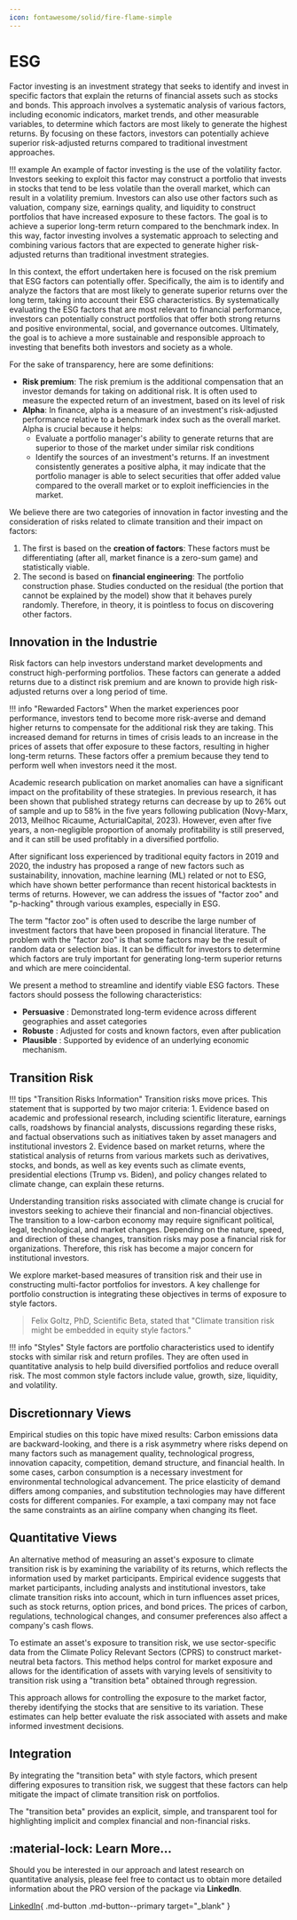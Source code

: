 ```yaml
---
icon: fontawesome/solid/fire-flame-simple
---
```


# ESG

Factor investing is an investment strategy that seeks to identify and invest in specific factors that explain the returns of financial assets such as stocks and bonds. This approach involves a systematic analysis of various factors, including economic indicators, market trends, and other measurable variables, to determine which factors are most likely to generate the highest returns. By focusing on these factors, investors can potentially achieve superior risk-adjusted returns compared to traditional investment approaches.

!!! example 
    An example of factor investing is the use of the volatility factor. Investors seeking to exploit this factor may construct a portfolio that invests in stocks that tend to be less volatile than the overall market, which can result in a volatility premium. Investors can also use other factors such as valuation, company size, earnings quality, and liquidity to construct portfolios that have increased exposure to these factors. The goal is to achieve a superior long-term return compared to the benchmark index. In this way, factor investing involves a systematic approach to selecting and combining various factors that are expected to generate higher risk-adjusted returns than traditional investment strategies.

In this context, the effort undertaken here is focused on the risk premium that ESG factors can potentially offer. Specifically, the aim is to identify and analyze the factors that are most likely to generate superior returns over the long term, taking into account their ESG characteristics. By systematically evaluating the ESG factors that are most relevant to financial performance, investors can potentially construct portfolios that offer both strong returns and positive environmental, social, and governance outcomes. Ultimately, the goal is to achieve a more sustainable and responsible approach to investing that benefits both investors and society as a whole.

For the sake of transparency, here are some definitions:

* **Risk premium**: The risk premium is the additional compensation that an investor demands for taking on additional risk. It is often used to measure the expected return of an investment, based on its level of risk
* **Alpha**: In finance, alpha is a measure of an investment's risk-adjusted performance relative to a benchmark index such as the overall market. Alpha is crucial because it helps:
  * Evaluate a portfolio manager's ability to generate returns that are superior to those of the market under similar risk conditions
  * Identify the sources of an investment's returns. If an investment consistently generates a positive alpha, it may indicate that the portfolio manager is able to select securities that offer added value compared to the overall market or to exploit inefficiencies in the market.

We believe there are two categories of innovation in factor investing and the consideration of risks related to climate transition and their impact on factors:

1. The first is based on the **creation of factors**: These factors must be differentiating (after all, market finance is a zero-sum game) and statistically viable.
2. The second is based on **financial engineering**: The portfolio construction phase. Studies conducted on the residual (the portion that cannot be explained by the model) show that it behaves purely randomly. Therefore, in theory, it is pointless to focus on discovering other factors.

## Innovation in the Industrie

Risk factors can help investors understand market developments and construct high-performing portfolios. These factors can generate a added returns due to a distinct risk premium and are known to provide high risk-adjusted returns over a long period of time.


!!! info "Rewarded Factors"
    When the market experiences poor performance, investors tend to become more risk-averse and demand higher returns to compensate for the additional risk they are taking. This increased demand for returns in times of crisis leads to an increase in the prices of assets that offer exposure to these factors, resulting in higher long-term returns. These factors offer a premium because they tend to perform well when investors need it the most.

Academic research publication on market anomalies can have a significant impact on the profitability of these strategies. In previous research, it has been shown that published strategy returns can decrease by up to 26% out of sample and up to 58% in the five years following publication (Novy-Marx, 2013, Meilhoc Ricaume, ActurialCapital, 2023). However, even after five years, a non-negligible proportion of anomaly profitability is still preserved, and it can still be used profitably in a diversified portfolio.

After significant loss experienced by traditional equity factors in 2019 and 2020, the industry has proposed a range of new factors such as sustainability, innovation, machine learning (ML) related or not to ESG, which have shown better performance than recent historical backtests in terms of returns. However, we can address the issues of "factor zoo" and "p-hacking" through various examples, especially in ESG.

The term "factor zoo" is often used to describe the large number of investment factors that have been proposed in financial literature. The problem with the "factor zoo" is that some factors may be the result of random data or selection bias. It can be difficult for investors to determine which factors are truly important for generating long-term superior returns and which are mere coincidental.

We present a method to streamline and identify viable ESG factors. These factors should possess the following characteristics:

* **Persuasive** : Demonstrated long-term evidence across different geographies and asset categories
* **Robuste** : Adjusted for costs and known factors, even after publication
* **Plausible** : Supported by evidence of an underlying economic mechanism.

## Transition Risk

!!! tips "Transition Risks Information"
    Transition risks move prices. This statement that is supported by two major criteria:
    1. Evidence based on academic and professional research, including scientific literature, earnings calls, roadshows by financial analysts, discussions regarding these risks, and factual observations such as initiatives taken by asset managers and institutional investors
    2. Evidence based on market returns, where the statistical analysis of returns from various markets such as derivatives, stocks, and bonds, as well as key events such as climate events, presidential elections (Trump vs. Biden), and policy changes related to climate change, can explain these returns.

Understanding transition risks associated with climate change is crucial for investors seeking to achieve their financial and non-financial objectives. The transition to a low-carbon economy may require significant political, legal, technological, and market changes. Depending on the nature, speed, and direction of these changes, transition risks may pose a financial risk for organizations. Therefore, this risk has become a major concern for institutional investors.

We explore market-based measures of transition risk and their use in constructing multi-factor portfolios for investors. A key challenge for portfolio construction is integrating these objectives in terms of exposure to style factors. 

> Felix Goltz, PhD, Scientific Beta, stated that "Climate transition risk might be embedded in equity style factors."

!!! info "Styles"
    Style factors are portfolio characteristics used to identify stocks with similar risk and return profiles. They are often used in quantitative analysis to help build diversified portfolios and reduce overall risk. The most common style factors include value, growth, size, liquidity, and volatility.

## Discretionnary Views

Empirical studies on this topic have mixed results: Carbon emissions data are backward-looking, and there is a risk asymmetry where risks depend on many factors such as management quality, technological progress, innovation capacity, competition, demand structure, and financial health. In some cases, carbon consumption is a necessary investment for environmental technological advancement. The price elasticity of demand differs among companies, and substitution technologies may have different costs for different companies. For example, a taxi company may not face the same constraints as an airline company when changing its fleet.

## Quantitative Views

An alternative method of measuring an asset's exposure to climate transition risk is by examining the variability of its returns, which reflects the information used by market participants. Empirical evidence suggests that market participants, including analysts and institutional investors, take climate transition risks into account, which in turn influences asset prices, such as stock returns, option prices, and bond prices. The prices of carbon, regulations, technological changes, and consumer preferences also affect a company's cash flows.

To estimate an asset's exposure to transition risk, we use sector-specific data from the Climate Policy Relevant Sectors (CPRS) to construct market-neutral beta factors. This method helps control for market exposure and allows for the identification of assets with varying levels of sensitivity to transition risk using a "transition beta" obtained through regression.

This approach allows for controlling the exposure to the market factor, thereby identifying the stocks that are sensitive to its variation. These estimates can help better evaluate the risk associated with assets and make informed investment decisions. 

## Integration

By integrating the "transition beta" with style factors, which present differing exposures to transition risk, we suggest that these factors can help mitigate the impact of climate transition risk on portfolios.

 The "transition beta" provides an explicit, simple, and transparent tool for highlighting implicit and complex financial and non-financial risks. 

## :material-lock: Learn More...

Should you be interested in our approach and latest research on quantitative analysis, please feel free to contact us to obtain more detailed information about the PRO version of the package via **LinkedIn**.

[LinkedIn](https://www.linkedin.com/in/j-mr/ ){ .md-button .md-button--primary target="_blank" }


